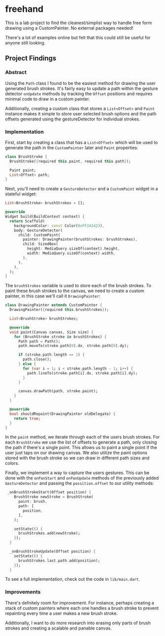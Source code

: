 # freehand

This is a lab project to find the cleanest/simplist way to handle free form drawing using a CustomPainter. No external packages needed!

There's a lot of examples online but felt that this could still be useful for anyone still looking.

## Project Findings

### Abstract
Using the `Path` class I found to be the easiest method for drawing the user generated brush strokes. It's fairly easy to update a path within the gesture detector `onUpdate` methods by tracking the `Offset` positions and requires minimal code to draw in a custom painter.

Additionally, creating a custom class that stores a `List<Offset>` and `Paint` instance makes it simple to store user selected brush options and the path offsets generated using the gestureDetector for individual strokes.

### Implementation
First, start by creating a class that has a `List<Offset>` which will be used to generate the path in the `CustomPainter` later and `Paint` properties:

```dart
class BrushStroke {
  BrushStroke({required this.paint, required this.path});

  Paint paint;
  List<Offset> path;
}
```

Next, you'll need to create a `GestureDetector` and a `CustomPaint` widget in a stateful widget:

```dart
List<BrushStroke> brushStrokes = [];

@override
Widget build(BuildContext context) {
  return Scaffold(
    backgroundColor: const Color(0xFF242423),
    body: GestureDetector(
      child: CustomPaint(
        painter: DrawingPainter(brushStrokes: brushStrokes),
        child: SizedBox(
          height: MediaQuery.sizeOf(context).height,
          width: MediaQuery.sizeOf(context).width,
        ),
      ),
    ),
  );
}
```

The `brushStrokes` variable is used to store each of the brush strokes. To paint these brush strokes to the canvas, we need to create a custom painter, in this case we'll call it `DrawingPainter`:

```dart
class DrawingPainter extends CustomPainter {
  DrawingPainter({required this.brushStrokes});

  List<BrushStroke> brushStrokes;

  @override
  void paint(Canvas canvas, Size size) {
    for (BrushStroke stroke in brushStrokes) {
      Path path = Path();
      path.moveTo(stroke.path[0].dx, stroke.path[0].dy);

      if (stroke.path.length == 1) {
        path.close();
      } else {
        for (var i = 1; i < stroke.path.length - 1; i++) {
          path.lineTo(stroke.path[i].dx, stroke.path[i].dy);
        }
      }

      canvas.drawPath(path, stroke.paint);
    }
  }

  @override
  bool shouldRepaint(DrawingPainter oldDelegate) {
    return true;
  }
}
```

In the `paint` method, we iterate through each of the users brush strokes. For each `BrushStroke` we use the list of offsets to generate a path, only closing the path if there's a single point. This allows us to paint a single point if the user just taps on our drawing canvas. We also utilize the paint options stored with the brush stroke so we can draw in different path sizes and colors.

Finally, we implement a way to capture the users gestures. This can be done with the `onPanStart` and `onPanUpdate` methods of the previously added `GestureDetector` and passing the `possition.offset` to our utility methods:

```dart
 _onBrushStrokeStart(Offset position) {
    BrushStroke newStroke = BrushStroke(
      paint: brush,
      path: [
        position,
      ],
    );

    setState(() {
      brushStrokes.add(newStroke);
    });
  }

  _onBrushStrokeUpdate(Offset position) {
    setState(() {
      brushStrokes.last.path.add(position);
    });
  }
```

To see a full implementation, check out the code in `lib/main.dart`.

### Improvements
There's defnitely room for improvement. For instance, perhaps creating a stack of custom painters where each one handles a brush stroke to prevent repainting every time a user makes a new brush stroke.

Additionally, I want to do more research into erasing only parts of brush strokes and creating a scalable and panable canvas.
